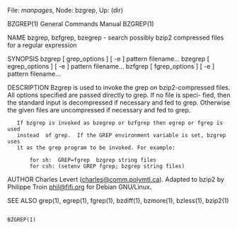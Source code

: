 File: *manpages*,  Node: bzgrep,  Up: (dir)



BZGREP(1)                   General Commands Manual                  BZGREP(1)



NAME
       bzgrep, bzfgrep, bzegrep - search possibly bzip2 compressed files for a
       regular expression

SYNOPSIS
       bzgrep [ grep_options ] [ -e ] pattern filename...
       bzegrep [ egrep_options ] [ -e ] pattern filename...
       bzfgrep [ fgrep_options ] [ -e ] pattern filename...

DESCRIPTION
       Bzgrep is used to  invoke  the  grep  on  bzip2-compressed  files.  All
       options  specified  are  passed directly to grep.  If no file is speci-
       fied, then the standard input is decompressed if necessary and  fed  to
       grep.   Otherwise the given files are uncompressed if necessary and fed
       to grep.

       If bzgrep is invoked as bzegrep or bzfgrep then egrep or fgrep is  used
       instead  of grep.  If the GREP environment variable is set, bzgrep uses
       it as the grep program to be invoked. For example:

           for sh:  GREP=fgrep  bzgrep string files
           for csh: (setenv GREP fgrep; bzgrep string files)

AUTHOR
       Charles Levert (charles@comm.polymtl.ca). Adapted to bzip2 by  Philippe
       Troin <phil@fifi.org> for Debian GNU/Linux.

SEE ALSO
       grep(1), egrep(1), fgrep(1), bzdiff(1), bzmore(1), bzless(1), bzip2(1)



                                                                     BZGREP(1)
